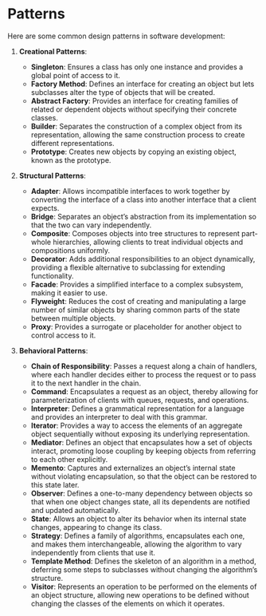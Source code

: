# Patterns

Here are some common design patterns in software development:

1. **Creational Patterns**:
    - **Singleton**: Ensures a class has only one instance and provides a global point of access to it.
    - **Factory Method**: Defines an interface for creating an object but lets subclasses alter the type of objects that will be created.
    - **Abstract Factory**: Provides an interface for creating families of related or dependent objects without specifying their concrete classes.
    - **Builder**: Separates the construction of a complex object from its representation, allowing the same construction process to create different representations.
    - **Prototype**: Creates new objects by copying an existing object, known as the prototype.

2. **Structural Patterns**:
    - **Adapter**: Allows incompatible interfaces to work together by converting the interface of a class into another interface that a client expects.
    - **Bridge**: Separates an object’s abstraction from its implementation so that the two can vary independently.
    - **Composite**: Composes objects into tree structures to represent part-whole hierarchies, allowing clients to treat individual objects and compositions uniformly.
    - **Decorator**: Adds additional responsibilities to an object dynamically, providing a flexible alternative to subclassing for extending functionality.
    - **Facade**: Provides a simplified interface to a complex subsystem, making it easier to use.
    - **Flyweight**: Reduces the cost of creating and manipulating a large number of similar objects by sharing common parts of the state between multiple objects.
    - **Proxy**: Provides a surrogate or placeholder for another object to control access to it.

3. **Behavioral Patterns**:
    - **Chain of Responsibility**: Passes a request along a chain of handlers, where each handler decides either to process the request or to pass it to the next handler in the chain.
    - **Command**: Encapsulates a request as an object, thereby allowing for parameterization of clients with queues, requests, and operations.
    - **Interpreter**: Defines a grammatical representation for a language and provides an interpreter to deal with this grammar.
    - **Iterator**: Provides a way to access the elements of an aggregate object sequentially without exposing its underlying representation.
    - **Mediator**: Defines an object that encapsulates how a set of objects interact, promoting loose coupling by keeping objects from referring to each other explicitly.
    - **Memento**: Captures and externalizes an object’s internal state without violating encapsulation, so that the object can be restored to this state later.
    - **Observer**: Defines a one-to-many dependency between objects so that when one object changes state, all its dependents are notified and updated automatically.
    - **State**: Allows an object to alter its behavior when its internal state changes, appearing to change its class.
    - **Strategy**: Defines a family of algorithms, encapsulates each one, and makes them interchangeable, allowing the algorithm to vary independently from clients that use it.
    - **Template Method**: Defines the skeleton of an algorithm in a method, deferring some steps to subclasses without changing the algorithm’s structure.
    - **Visitor**: Represents an operation to be performed on the elements of an object structure, allowing new operations to be defined without changing the classes of the elements on which it operates.